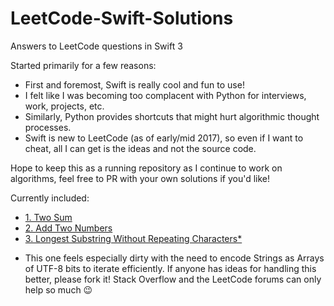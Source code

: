 # LeetCode-Swift-Solutions
Answers to LeetCode questions in Swift 3

Started primarily for a few reasons:

- First and foremost, Swift is really cool and fun to use!
- I felt like I was becoming too complacent with Python for interviews, work, projects, etc.
- Similarly, Python provides shortcuts that might hurt algorithmic thought processes.
- Swift is new to LeetCode (as of early/mid 2017), so even if I want to cheat, all I can get is the ideas and not the source code.

Hope to keep this as a running repository as I continue to work on algorithms, feel free to PR with your own solutions if you'd like!

Currently included:

- [1. Two Sum](https://github.com/StevenSawtelle/LeetCode-Swift-Solutions/blob/master/twoSum.swift)
- [2. Add Two Numbers](https://github.com/StevenSawtelle/LeetCode-Swift-Solutions/blob/master/addTwo.swift)
- [3. Longest Substring Without Repeating Characters\*](https://github.com/StevenSawtelle/LeetCode-Swift-Solutions/blob/master/longestSubstring.swift)


* This one feels especially dirty with the need to encode Strings as Arrays of UTF-8 bits to iterate efficiently. If anyone has ideas for handling this better, please fork it! Stack Overflow and the LeetCode forums can only help so much 😉
